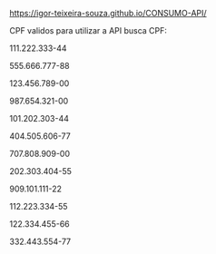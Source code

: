 https://igor-teixeira-souza.github.io/CONSUMO-API/

CPF validos para utilizar a API busca CPF:

111.222.333-44

555.666.777-88

123.456.789-00

987.654.321-00

101.202.303-44

404.505.606-77

707.808.909-00

202.303.404-55

909.101.111-22

112.223.334-55

122.334.455-66

332.443.554-77
